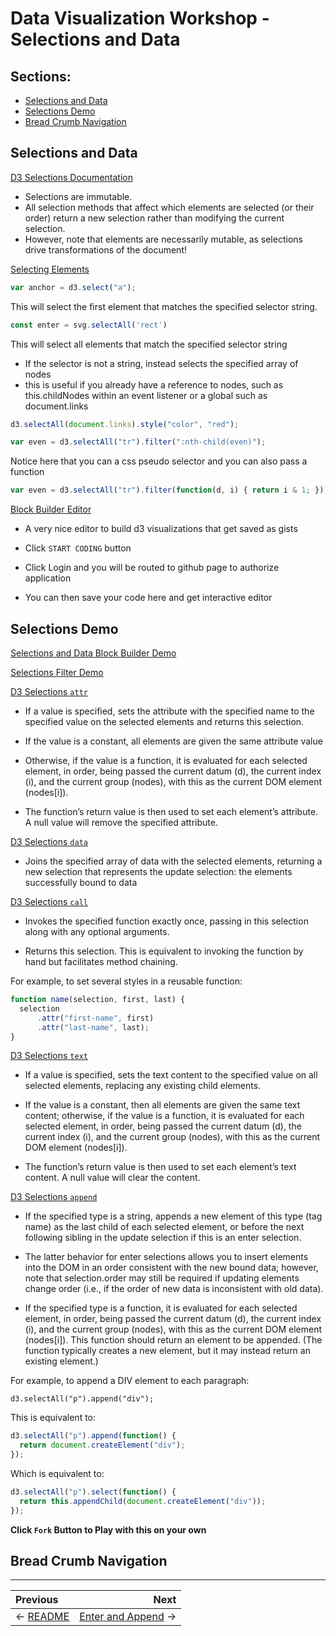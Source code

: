 # Data Visualization Workshop - Selections and Data

## Sections:

* [Selections and Data](#selections-and-data)
* [Selections Demo](#selections-demo)
* [Bread Crumb Navigation](#bread-crumb-navigation)

## Selections and Data

[D3 Selections Documentation](https://github.com/d3/d3-selection)

* Selections are immutable.
* All selection methods that affect which elements are selected (or their order) return a new selection rather than modifying the current selection.
* However, note that elements are necessarily mutable, as selections drive transformations of the document!

[Selecting Elements](https://github.com/d3/d3-selection#selecting-elements)

```js
var anchor = d3.select("a");
```

This will select the first element that matches the specified selector string.

```js
const enter = svg.selectAll('rect')
```

This will select all elements that match the specified selector string

* If the selector is not a string, instead selects the specified array of nodes
* this is useful if you already have a reference to nodes, such as this.childNodes within an event listener or a global such as document.links

```js
d3.selectAll(document.links).style("color", "red");
```

```js
var even = d3.selectAll("tr").filter(":nth-child(even)");
```

Notice here that you can a css pseudo selector and you can also pass a function

```js
var even = d3.selectAll("tr").filter(function(d, i) { return i & 1; });
```

[Block Builder Editor](http://blockbuilder.org/)

* A very nice editor to build d3 visualizations that get saved as gists

* Click `START CODING` button
* Click Login and you will be routed to github page to authorize application
* You can then save your code here and get interactive editor

## Selections Demo

[Selections and Data Block Builder Demo](http://blockbuilder.org/jbelmont/f5c73b49d3478dfbb0135148fa04ad92)

[Selections Filter Demo](http://blockbuilder.org/jbelmont/e2017b083240255e42dffd515f9203d1)

[D3 Selections `attr`](https://github.com/d3/d3-selection#selection_attr)

* If a value is specified, sets the attribute with the specified name to the specified value on the selected elements and returns this selection.

* If the value is a constant, all elements are given the same attribute value

* Otherwise, if the value is a function, it is evaluated for each selected element, in order, being passed the current datum (d), the current index (i), and the current group (nodes), with this as the current DOM element (nodes[i]).

* The function’s return value is then used to set each element’s attribute. A null value will remove the specified attribute.

[D3 Selections `data`](https://github.com/d3/d3-selection#selection_data)

* Joins the specified array of data with the selected elements, returning a new selection that represents the update selection: the elements successfully bound to data

[D3 Selections `call`](https://github.com/d3/d3-selection#selection_call)

* Invokes the specified function exactly once, passing in this selection along with any optional arguments.

* Returns this selection. This is equivalent to invoking the function by hand but facilitates method chaining.

For example, to set several styles in a reusable function:

```js
function name(selection, first, last) {
  selection
      .attr("first-name", first)
      .attr("last-name", last);
}
```

[D3 Selections `text`](https://github.com/d3/d3-selection#selection_text)

* If a value is specified, sets the text content to the specified value on all selected elements, replacing any existing child elements.

* If the value is a constant, then all elements are given the same text content; otherwise, if the value is a function, it is evaluated for each selected element, in order, being passed the current datum (d), the current index (i), and the current group (nodes), with this as the current DOM element (nodes[i]).

* The function’s return value is then used to set each element’s text content. A null value will clear the content.

[D3 Selections `append`](https://github.com/d3/d3-selection#selection_append)

* If the specified type is a string, appends a new element of this type (tag name) as the last child of each selected element, or before the next following sibling in the update selection if this is an enter selection.

* The latter behavior for enter selections allows you to insert elements into the DOM in an order consistent with the new bound data; however, note that selection.order may still be required if updating elements change order (i.e., if the order of new data is inconsistent with old data).

* If the specified type is a function, it is evaluated for each selected element, in order, being passed the current datum (d), the current index (i), and the current group (nodes), with this as the current DOM element (nodes[i]). This function should return an element to be appended. (The function typically creates a new element, but it may instead return an existing element.)

For example, to append a DIV element to each paragraph:

`d3.selectAll("p").append("div");`

This is equivalent to:

```js
d3.selectAll("p").append(function() {
  return document.createElement("div");
});
```

Which is equivalent to:

```js
d3.selectAll("p").select(function() {
  return this.appendChild(document.createElement("div"));
});
```

**Click `Fork` Button to Play with this on your own**

## Bread Crumb Navigation
_________________________

Previous | Next
:------- | ---:
← [README](../README.md) | [Enter and Append](./enter-and-append.md) →
